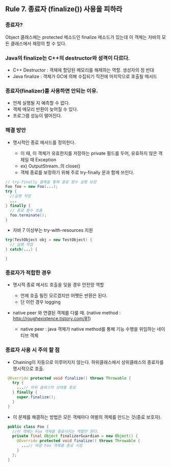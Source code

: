 Rule 7. 종료자 (finalize()) 사용을 피하라
-----------------------------------------

### 종료자?

Object 클래스에는 protected 메소드인 finalize 메소드가 있는데 이 객체는 자바의 모든 클래스에서 재정의 할 수 있다.

### Java의 finalize는 C++의 destructor와 성격이 다르다.

-	C++ Destructor : 객체에 할당된 메모리를 해제하는 역할. 생성자의 정 반대
-	Java finalize : 객체가 GC에 의해 수집되기 직전에 마지막으로 호출될 메서드

### 종료자(finalizer)를 사용하면 안되는 이유.

-	언제 실행될 지 예측할 수 없다.
-	객체 메모리 반환이 늦어질 수 있다.
-	프로그램 성능이 떨어진다.

### 해결 방안

-	명시적인 종료 메서드를 정의한다.

	-	이 때, 이 객체가 유효한지를 저장하는 private 필드를 두어, 유효하지 않은 객체일 때 Exception
	-	ex) OutputStream..의 close()
	-	객체 종료를 보장하기 위해 주로 try-finally 문과 함께 쓰인다.

```JAVA
// try-finally 블록을 통해 종료 함수 실행 보장
Foo foo = new Foo(...);
try {
  //실행 작업
  ...
} finally {
  // 종료 함수 호출
  foo.terminate();
}
```

-	자바 7 이상부는 try-with-resources 지원

```JAVA
try(TestObject obj = new TestObject) {
  // 실행 작업
} catch(...) {

}
```

### 종료자가 적합한 경우

-	명시적 종료 메서드 호출을 잊을 경우 안전망 역할

	-	언제 호출 될진 모르겠지만 어쨋든 반환은 된다.
	-	단 이런 경우 logging

-	native peer 와 연결된 객체를 다룰 때. (native method : http://roughexistence.tistory.com/81)

	-	native peer : java 객체가 native method를 통해 기능 수행을 위임하는 네이티브 객체

### 종료자 사용 시 주의 할 점

-	Chaining이 자동으로 이루어지지 않는다. 하위클래스에서 상위클래스의 종료자를 명시적으로 호출.

```JAVA
 @Override protected void finalize() throws Throwable {
   try {
     ...// 하위 클래스의 상태를 종료
   } finally {
     super.finalize();
   }
 }
```

-	이 문제를 해결하는 방법은 모든 객체마다 여벌의 객체를 만드는 것(종료 보호자).

```JAVA
 public class Foo {
   //이 객체는 Foo 객체를 종료시키는 역할만 한다.
   private final Object finalizerGuardian = new Object() {
     @Override protected void finalize() throws Throwable {   
       ...// 바깥 Foo 객체를 종료 시킴
     }
   };
 }
```
